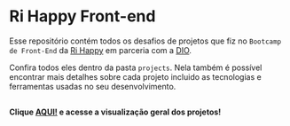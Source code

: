 # Ri Happy Front-end
Esse repositório contém todos os desafios de projetos que fiz no `Bootcamp de Front-End` da [Ri Happy](https://www.rihappy.com.br) em parceria com a [DIO](www.dio.me). 

Confira todos eles dentro da pasta `projects`. Nela também é possível encontrar mais detalhes sobre cada projeto incluido as tecnologias e ferramentas usadas no seu desenvolvimento.

##
#### Clique [AQUI!](https://vanderleyoliveira.github.io/Ri-Happy-Frontend/) e acesse a visualização geral dos projetos!
